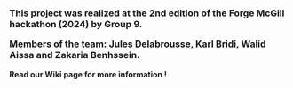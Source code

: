 <h3>This project was realized at the 2nd edition of the Forge McGill hackathon (2024) by Group 9.

Members of the team: Jules Delabrousse, Karl Bridi, Walid Aissa and Zakaria Benhssein.</h3>

<strong>Read our Wiki page for more information !</strong>
